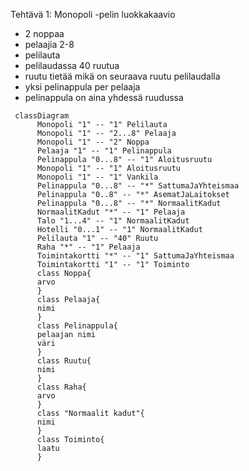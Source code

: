 Tehtävä 1: Monopoli -pelin luokkakaavio

- 2 noppaa
- pelaajia 2-8
- pelilauta
- pelilaudassa 40 ruutua
- ruutu tietää mikä on seuraava ruutu pelilaudalla
- yksi pelinappula per pelaaja
- pelinappula on aina yhdessä ruudussa

```mermaid
 classDiagram
      Monopoli "1" -- "1" Pelilauta
      Monopoli "1" -- "2...8" Pelaaja
      Monopoli "1" -- "2" Noppa
      Pelaaja "1" -- "1" Pelinappula
      Pelinappula "0...8" -- "1" Aloitusruutu
      Monopoli "1" -- "1" Aloitusruutu
      Monopoli "1" -- "1" Vankila
      Pelinappula "0...8" -- "*" SattumaJaYhteismaa
      Pelinappula "0..8" -- "*" AsematJaLaitokset
      Pelinappula "0...8" -- "*" NormaalitKadut
      NormaalitKadut "*" -- "1" Pelaaja
      Talo "1...4" -- "1" NormaalitKadut
      Hotelli "0...1" -- "1" NormaalitKadut
      Pelilauta "1" -- "40" Ruutu
      Raha "*" -- "1" Pelaaja
      Toimintakortti "*" -- "1" SattumaJaYhteismaa
      Toimintakortti "1" -- "1" Toiminto
      class Noppa{
      arvo
      }
      class Pelaaja{
      nimi
      }
      class Pelinappula{
      pelaajan nimi
      väri
      }
      class Ruutu{
      nimi
      }
      class Raha{
      arvo
      }
      class "Normaalit kadut"{
      nimi
      }
      class Toiminto{
      laatu
      }
      
```
